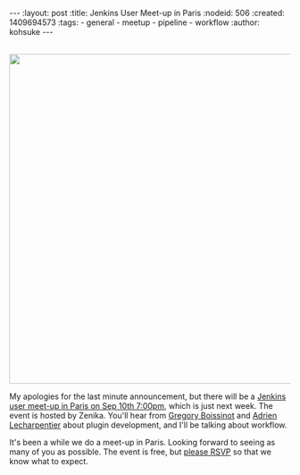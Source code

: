 --- :layout: post :title: Jenkins User Meet-up in Paris :nodeid: 506 :created: 1409694573 :tags: - general - meetup - pipeline - workflow :author: kohsuke ---

[  
<img src="http://upload.wikimedia.org/wikipedia/commons/thumb/e/e6/Paris_Night.jpg/640px-Paris_Night.jpg" width="590" />  
](http://fr.wikipedia.org/wiki/Paris)

My apologies for the last minute announcement, but there will be a [Jenkins user meet-up in Paris on Sep 10th 7:00pm](http://www.meetup.com/jenkinsmeetup/events/203261692/), which is just next week. The event is hosted by Zenika. You'll hear from [Gregory Boissinot](https://twitter.com/gboissinot) and [Adrien Lecharpentier](https://twitter.com/alecharp) about plugin development, and I'll be talking about workflow.

It's been a while we do a meet-up in Paris. Looking forward to seeing as many of you as possible. The event is free, but [please RSVP](http://www.meetup.com/jenkinsmeetup/events/203261692/) so that we know what to expect.
